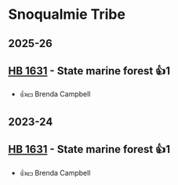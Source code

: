 # Snoqualmie Tribe
## 2025-26

## [HB 1631](/bill/2025-26/hb/1631/) - State marine forest 👍1  
* 👍💵 Brenda Campbell

## 2023-24

## [HB 1631](/bill/2023-24/hb/1631/) - State marine forest 👍1  
* 👍💵 Brenda Campbell
